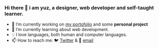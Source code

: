 ### Hi there 👋 i am yuz, a designer, web developer and self-taught learner.

- 🔨 I’m currently working on [my portofolio](https://yuzdnt.vercel.app) and some **personal project**
- 📖 I’m currently learning about web development.
- 💡 I love languages, both human and computer languages.
- 📫 How to reach me: 🐦 [Twitter](https://twitter.com/messages/compose?recipient_id=404231293) & 📧 [email](mailto:yuzdnt@gmail.com)
